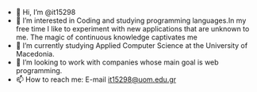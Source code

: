- 👋 Hi, I’m @it15298
- 👀 I’m interested in Coding and studying programming languages.In my free time I like to experiment with new applications that are unknown to me.
Τhe magic of continuous knowledge captivates me
- 🌱 I’m currently studying Applied Computer Science at the University of Macedonia.
- 💞️ I’m looking to work with companies whose main goal is web programming.
- 📫 How to reach me: E-mail it15298@uom.edu.gr

<!---
it15298/it15298 is a ✨ special ✨ repository because its `README.md` (this file) appears on your GitHub profile.
You can click the Preview link to take a look at your changes.
--->
